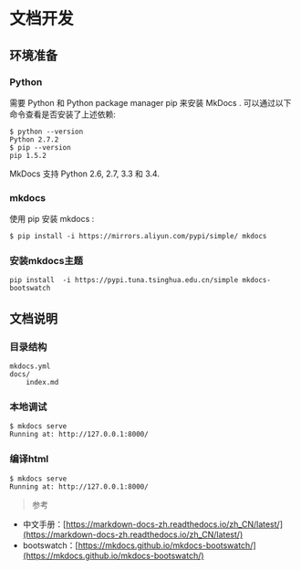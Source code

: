 # 文档开发

## 环境准备

### Python

需要 Python 和 Python package manager pip 来安装 MkDocs . 可以通过以下命令查看是否安装了上述依赖:

```
$ python --version
Python 2.7.2
$ pip --version
pip 1.5.2
```
MkDocs 支持 Python 2.6, 2.7, 3.3 和 3.4.

### mkdocs

使用 pip 安装 mkdocs :

```
$ pip install -i https://mirrors.aliyun.com/pypi/simple/ mkdocs
```

### 安装mkdocs主题

```
pip install  -i https://pypi.tuna.tsinghua.edu.cn/simple mkdocs-bootswatch
```

## 文档说明

### 目录结构

```
mkdocs.yml
docs/
    index.md
```

### 本地调试

```
$ mkdocs serve
Running at: http://127.0.0.1:8000/
```

### 编译html

```
$ mkdocs serve
Running at: http://127.0.0.1:8000/
```

> 参考

- 中文手册：[https://markdown-docs-zh.readthedocs.io/zh_CN/latest/](https://markdown-docs-zh.readthedocs.io/zh_CN/latest/)
- bootswatch：[https://mkdocs.github.io/mkdocs-bootswatch/](https://mkdocs.github.io/mkdocs-bootswatch/)